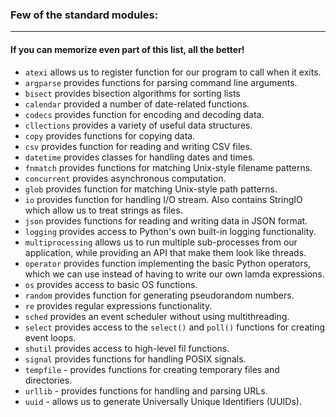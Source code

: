 ### Few of the standard modules:

___

#### If you can memorize even part of this list, all the better!

* `atexi` allows us to register function for our program to call when it exits.
* `argparse` provides functions for parsing command line arguments.
* `bisect` provides bisection algorithms for sorting lists
* `calendar` provided a number of date-related functions.
* `codecs` provides function for encoding and decoding data.
* `cllections` provides a variety of useful data structures.
* `copy` provides functions for copying data.
* `csv` provides function for reading and writing CSV files.
* `datetime` provides classes for handling dates and times.
* `fnmatch` provides functions for matching Unix-style filename patterns.
* `concurrent` provides asynchronous computation.
* `glob` provides function for matching Unix-style path patterns.
* `io` provides function for handling I/O stream. Also contains StringIO which allow us to treat strings as files.
* `json` provides functions for reading and writing data in JSON format.
* `logging` provides access to Python's own built-in logging functionality.
* `multiprocessing` allows us to run multiple sub-processes from our application, while providing an API that make them
  look like threads.
* `operator` provides function implementing the basic Python operators, which we can use instead of having to write our
  own lamda expressions.
* `os` provides access to basic OS functions.
* `random` provides function for generating pseudorandom numbers.
* `re` provides regular expressions functionality.
* `sched` provides an event scheduler without using multithreading.
* `select` provides access to the `select()` and `poll()` functions for creating event loops.
* `shutil` provides access to high-level fil functions.
* `signal` provides functions for handling POSIX signals.
* `tempfile` - provides functions for creating temporary files and directories.
* `urllib` - provides functions for handling and parsing URLs.
* `uuid` - allows us to generate Universally Unique Identifiers (UUIDs).